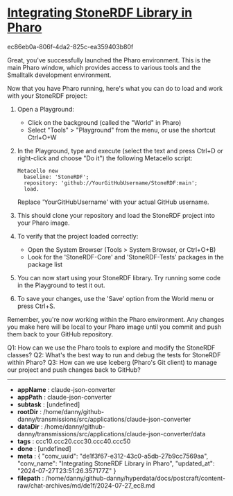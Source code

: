 # [Integrating StoneRDF Library in Pharo](https://claude.ai/chat/de1f3f67-e312-43c0-a5db-27b9cc7569aa)

ec86eb0a-806f-4da2-825c-ea359403b80f

 Great, you've successfully launched the Pharo environment. This is the main Pharo window, which provides access to various tools and the Smalltalk development environment.

Now that you have Pharo running, here's what you can do to load and work with your StoneRDF project:

1. Open a Playground:
   - Click on the background (called the "World" in Pharo)
   - Select "Tools" > "Playground" from the menu, or use the shortcut Ctrl+O+W

2. In the Playground, type and execute (select the text and press Ctrl+D or right-click and choose "Do it") the following Metacello script:

   ```smalltalk
   Metacello new
     baseline: 'StoneRDF';
     repository: 'github://YourGitHubUsername/StoneRDF:main';
     load.
   ```

   Replace 'YourGitHubUsername' with your actual GitHub username.

3. This should clone your repository and load the StoneRDF project into your Pharo image.

4. To verify that the project loaded correctly:
   - Open the System Browser (Tools > System Browser, or Ctrl+O+B)
   - Look for the 'StoneRDF-Core' and 'StoneRDF-Tests' packages in the package list

5. You can now start using your StoneRDF library. Try running some code in the Playground to test it out.

6. To save your changes, use the 'Save' option from the World menu or press Ctrl+S.

Remember, you're now working within the Pharo environment. Any changes you make here will be local to your Pharo image until you commit and push them back to your GitHub repository.

Q1: How can we use the Pharo tools to explore and modify the StoneRDF classes?
Q2: What's the best way to run and debug the tests for StoneRDF within Pharo?
Q3: How can we use Iceberg (Pharo's Git client) to manage our project and push changes back to GitHub?

---

* **appName** : claude-json-converter
* **appPath** : claude-json-converter
* **subtask** : [undefined]
* **rootDir** : /home/danny/github-danny/transmissions/src/applications/claude-json-converter
* **dataDir** : /home/danny/github-danny/transmissions/src/applications/claude-json-converter/data
* **tags** : ccc10.ccc20.ccc30.ccc40.ccc50
* **done** : [undefined]
* **meta** : {
  "conv_uuid": "de1f3f67-e312-43c0-a5db-27b9cc7569aa",
  "conv_name": "Integrating StoneRDF Library in Pharo",
  "updated_at": "2024-07-27T23:51:26.357177Z"
}
* **filepath** : /home/danny/github-danny/hyperdata/docs/postcraft/content-raw/chat-archives/md/de1f/2024-07-27_ec8.md